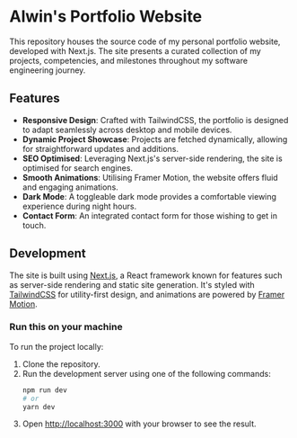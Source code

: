 # Alwin's Portfolio Website

This repository houses the source code of my personal portfolio website, developed with Next.js. The site presents a curated collection of my projects, competencies, and milestones throughout my software engineering journey.

## Features

- **Responsive Design**: Crafted with TailwindCSS, the portfolio is designed to adapt seamlessly across desktop and mobile devices.
- **Dynamic Project Showcase**: Projects are fetched dynamically, allowing for straightforward updates and additions.
- **SEO Optimised**: Leveraging Next.js's server-side rendering, the site is optimised for search engines.
- **Smooth Animations**: Utilising Framer Motion, the website offers fluid and engaging animations.
- **Dark Mode**: A toggleable dark mode provides a comfortable viewing experience during night hours.
- **Contact Form**: An integrated contact form for those wishing to get in touch.

## Development

The site is built using [Next.js](https://nextjs.org/), a React framework known for features such as server-side rendering and static site generation. It's styled with [TailwindCSS](https://tailwindcss.com/) for utility-first design, and animations are powered by [Framer Motion](https://www.framer.com/motion/).

### Run this on your machine

To run the project locally:

1. Clone the repository.
2. Run the development server using one of the following commands:
   ```bash
   npm run dev
   # or
   yarn dev
   ```
3. Open [http://localhost:3000](http://localhost:3000) with your browser to see the result.
